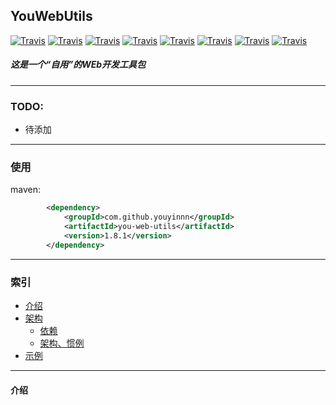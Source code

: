 ## YouWebUtils
[![Travis](https://img.shields.io/badge/version-1.8.1-green.svg)]()
[![Travis](https://img.shields.io/badge/servletapi-3.1.0-brightgreen.svg)]()
[![Travis](https://img.shields.io/badge/log4j2-2.9.0-brightgreen.svg)]()
[![Travis](https://img.shields.io/badge/cos-26Dec2008-brightgreen.svg)]()
[![Travis](https://img.shields.io/badge/fastjson-1.2.46-brightgreen.svg)]()
[![Travis](https://img.shields.io/badge/javajwt-3.2.0-brightgreen.svg)]()
[![Travis](https://img.shields.io/badge/dom4j-1.6.1-brightgreen.svg)]()
[![Travis](https://img.shields.io/badge/jaxen-1.1.6-brightgreen.svg)]()
##### 这是一个“自用”的WEb开发工具包

- - -

### TODO:

- 待添加

- - -

### 使用

maven:
```xml
        <dependency>
            <groupId>com.github.youyinnn</groupId>
            <artifactId>you-web-utils</artifactId>
            <version>1.8.1</version>
        </dependency>
```

- - -

### 索引
- [介绍](#介绍)
- [架构](#架构)
  - [依赖](#依赖)
  - [架构、惯例](#架构惯例)
- [示例](#示例)

- - -

<span id="介绍"/>

#### 介绍